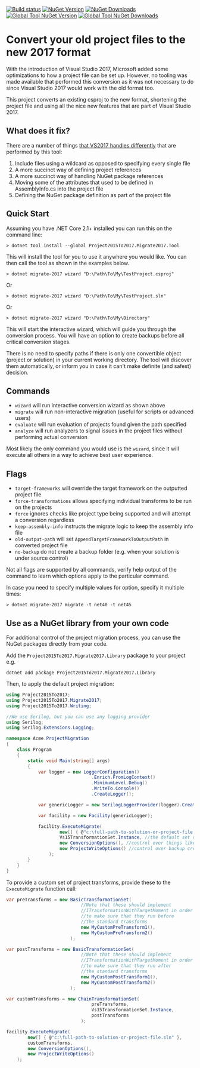 [![Build status](https://ci.appveyor.com/api/projects/status/bpo5n2yehpqrxbc4?svg=true)](https://ci.appveyor.com/project/hvanbakel/csprojtovs2017)
[![NuGet Version](https://img.shields.io/nuget/v/Project2015To2017.svg?label=Nupkg%20Version)](https://www.nuget.org/packages/Project2015To2017)
[![NuGet Downloads](https://img.shields.io/nuget/dt/Project2015To2017.svg?label=Nupkg%20Downloads)](https://www.nuget.org/packages/Project2015To2017)
[![Global Tool NuGet Version](https://img.shields.io/nuget/v/Project2015To2017.Migrate2017.Tool.svg?label=Global%20Tool%20Version)](https://www.nuget.org/packages/Project2015To2017.Migrate2017.Tool)
[![Global Tool NuGet Downloads](https://img.shields.io/nuget/dt/Project2015To2017.Migrate2017.Tool.svg?label=Global%20Tool%20Downloads)](https://www.nuget.org/packages/Project2015To2017.Migrate2017.Tool)

# Convert your old project files to the new 2017 format
With the introduction of Visual Studio 2017, Microsoft added some optimizations to how a project file can be set up. However, no tooling was made available that performed this conversion as it was not necessary to do since Visual Studio 2017 would work with the old format too.

This project converts an existing csproj to the new format, shortening the project file and using all the nice new features that are part of Visual Studio 2017.

## What does it fix?
There are a number of things [that VS2017 handles differently](http://www.natemcmaster.com/blog/2017/03/09/vs2015-to-vs2017-upgrade/) that are performed by this tool:
1. Include files using a wildcard as opposed to specifying every single file
2. A more succinct way of defining project references
3. A more succinct way of handling NuGet package references
4. Moving some of the attributes that used to be defined in AssemblyInfo.cs into the project file
5. Defining the NuGet package definition as part of the project file

## Quick Start
Assuming you have .NET Core 2.1+ installed you can run this on the command line:
```
> dotnet tool install --global Project2015To2017.Migrate2017.Tool
```

This will install the tool for you to use it anywhere you would like. You can then call the tool as shown in the examples below.

```
> dotnet migrate-2017 wizard "D:\Path\To\My\TestProject.csproj"
```

Or

```
> dotnet migrate-2017 wizard "D:\Path\To\My\TestProject.sln"
```

Or

```
> dotnet migrate-2017 wizard "D:\Path\To\My\Directory"
```

This will start the interactive wizard, which will guide you through the conversion process.
You will have an option to create backups before all critical conversion stages.

There is no need to specify paths if there is only one convertible object (project or solution) in your current working directory.
The tool will discover them automatically, or inform you in case it can't make definite (and safest) decision.

## Commands
* `wizard` will run interactive conversion wizard as shown above
* `migrate` will run non-interactive migration (useful for scripts or advanced users)
* `evaluate` will run evaluation of projects found given the path specified
* `analyze` will run analyzers to signal issues in the project files without performing actual conversion

Most likely the only command you would use is the `wizard`, since it will execute all others in a way to achieve best user experience.

## Flags
* `target-frameworks` will override the target framework on the outputted project file
* `force-transformations` allows specifying individual transforms to be run on the projects
* `force` ignores checks like project type being supported and will attempt a conversion regardless
* `keep-assembly-info` instructs the migrate logic to keep the assembly info file
* `old-output-path` will set `AppendTargetFrameworkToOutputPath` in converted project file
* `no-backup` do not create a backup folder (e.g. when your solution is under source control)

Not all flags are supported by all commands, verify help output of the command to learn which options apply to the particular command.

In case you need to specify multiple values for option, specify it multiple times:

```
> dotnet migrate-2017 migrate -t net40 -t net45
```

## Use as a NuGet library from your own code

For additional control of the project migration process, you can use the NuGet packages directly from your code.

Add the `Project2015To2017.Migrate2017.Library` package to your project e.g.

```
dotnet add package Project2015To2017.Migrate2017.Library
```

Then, to apply the default project migration:

```c#
using Project2015To2017;
using Project2015To2017.Migrate2017;
using Project2015To2017.Writing;

//We use Serilog, but you can use any logging provider
using Serilog;
using Serilog.Extensions.Logging;

namespace Acme.ProjectMigration
{
    class Program
    {
        static void Main(string[] args)
        {
            var logger = new LoggerConfiguration()
                                .Enrich.FromLogContext()
                                .MinimumLevel.Debug()
                                .WriteTo.Console()
                                .CreateLogger();

            var genericLogger = new SerilogLoggerProvider(logger).CreateLogger(nameof(Serilog));

            var facility = new Facility(genericLogger);

            facility.ExecuteMigrate(
                    new[] { @"c:\full-path-to-solution-or-project-file.sln" },
                    Vs15TransformationSet.Instance, //the default set of project file transformations
                    new ConversionOptions(), //control over things like target framework and AssemblyInfo treatment
                    new ProjectWriteOptions() //control over backup creation and custom source control logic
                );
        }
    }
}
```

To provide a custom set of project transforms, provide these to the `ExecuteMigrate` function call:

```c#
var preTransforms = new BasicTransformationSet(
                            //Note that these should implement
                            //ITransformationWithTargetMoment in order 
                            //to make sure that they run before 
                            //the standard transforms
							new MyCustomPreTransform1(),
							new MyCustomPreTransform2()
						);

var postTransforms = new BasicTransformationSet(
                            //Note that these should implement 
                            //ITransformationWithTargetMoment in order 
                            //to make sure that they run after 
                            //the standard transforms
							new MyCustomPostTransform1(),
							new MyCustomPostTransform2()
						);

var customTransforms = new ChainTransformationSet(
								preTransforms,
								Vs15TransformationSet.Instance,
								postTransforms
							);

facility.ExecuteMigrate(
        new[] { @"c:\full-path-to-solution-or-project-file.sln" },
        customTransforms,
        new ConversionOptions(),
        new ProjectWriteOptions()
    );
```